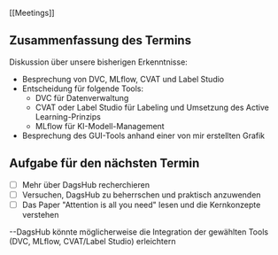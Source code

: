 [[Meetings]]
## Zusammenfassung des Termins

Diskussion über unsere bisherigen Erkenntnisse:
- Besprechung von DVC, MLflow, CVAT und Label Studio
- Entscheidung für folgende Tools:
    - DVC für Datenverwaltung
    - CVAT oder Label Studio für Labeling und Umsetzung des Active Learning-Prinzips
    - MLflow für KI-Modell-Management
- Besprechung des GUI-Tools anhand einer von mir erstellten Grafik

## Aufgabe für den nächsten Termin

- [ ] Mehr über DagsHub recherchieren
- [ ] Versuchen, DagsHub zu beherrschen und praktisch anzuwenden
- [ ] Das Paper "Attention is all you need" lesen und die Kernkonzepte verstehen

--DagsHub könnte möglicherweise die Integration der gewählten Tools (DVC, MLflow, CVAT/Label Studio) erleichtern

